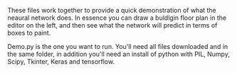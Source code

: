 These files work together to provide a quick demonstration of what the neaural network does.  In essence you can draw a buldlgin floor plan in the editor on the left, and then see what the network will predict in terms of boxes to paint.

Demo.py is the one you want to run.  You'll need all files downloaded and in the same folder, in addition you'll need an install of python with PIL, Numpy, Scipy, Tkinter, Keras and tensorflow.
